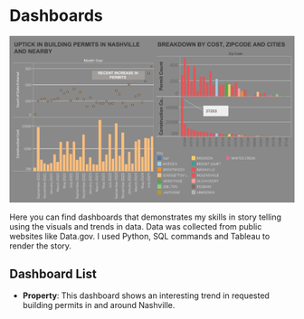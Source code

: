 # Dashboards

![Property/Dashboard 1.png](https://github.com/joy-ald/Dashboards/blob/2a477015d6087a9fa20424def7384a9d80f25deb/Property/Dashboard%201.png)

Here you can find dashboards that demonstrates my skills in story telling using the visuals and trends in data. Data was collected from public websites like Data.gov.
I used Python, SQL commands and Tableau to render the story.

## Dashboard List

- __Property__: This dashboard shows an interesting trend in requested building permits in and around Nashville.
